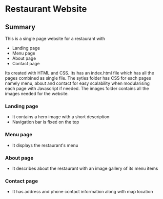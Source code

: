 # Restaurant Website

## Summary
This is a single page website for a restaurant with

- Landing page
- Menu page
- About page
- Contact page

Its created with HTML and CSS. Its has an index.html file which has all the pages
combined as single file. The sytles folder has CSS for each pages namely menu,
about and contact for easy scalability when modularising each page with
Javascript if needed. The images folder contains all the images needed for the
website.

### Landing page
* It contains a hero image with a short description
* Navigation bar is fixed on the top

### Menu page
* It displays the restaurant's menu

### About page
* It describes about the restaurant with an image gallery of its menu items

### Contact page
* It has address and phone contact information along with map location
